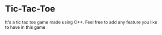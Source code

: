 # Tic-Tac-Toe
It's a tic tac toe game made using C++. Feel free to add any feature you like to have in this game.

